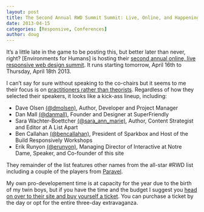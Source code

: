 ```yaml
---
layout: post
title: The Second Annual RWD Summit Summit: Live, Online, and Happening Tomorrow
date: 2013-04-15
categories: [Responsive, Conferences]
author: doug
---
```


It’s a little late in the game to be posting this, but better later than never, right? [Environments for Humans] is hosting their [second annual online, live responsive web design summit](http://environmentsforhumans.com/2013/responsive-web-design-summit/#.UWyJO4Luf5o). It runs starting tomorrow, April 16th to Thursday, April 18th 2013.

I can’t say for sure without speaking to the co-chairs but it seems to me their focus is on [practitioners rather than theorists](http://edgeperspectives.typepad.com/edge_perspectives/2013/04/getting-stronger-through-stress-making-black-swans-work-for-you.html). Regardless of how they selected their speakers, it looks like a kick-ass lineup, including:  
- Dave Olsen [(@dmolsen)](https://twitter.com/dmolsen), Author, Developer and Project Manager  
- Dan Mall [(@danmall)](https://twitter.com/danielmall), Founder and Designer at SuperFriendly  
- Sara Wachter-Boettcher [(@sara_ann_marie)](https://twitter.com/sara_ann_marie), Author, Content Strategist and Editor at A List Apart  
- Ben Callahan [(@bencallahan)](https://twitter.com/bencallahan), President of Sparkbox and Host of the Build Responsively Workshops  
- Erik Runyon [(@erunyon)](http://www.weedygarden.net/), Managing Director of Interactive at Notre Dame, Speaker, and Co-founder of this site  

They remainder of the list features other names from the all-star #RWD list including a couple of the players from [Paravel](http://paravelinc.com/).

My own pro-developement time is at capacity for the year due to the birth of my twin boys, but if you have the time and the budget I suggest you [head on over to their site and buy yourself a ticket](http://environmentsforhumans.com/2013/responsive-web-design-summit/#.UWyPN4Luf5p). You can purchase a ticket by the day or opt for the entire three-day extravaganza. 


 